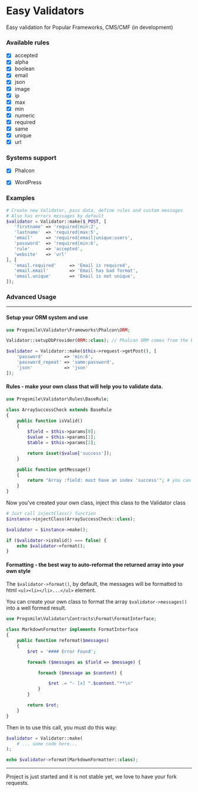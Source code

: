 # Easy Validators

Easy validation for Popular Frameworks, CMS/CMF (in development)

### Available rules
- [x]  accepted
- [x]  alpha
- [x]  boolean
- [x]  email
- [x]  json
- [x]  image
- [x]  ip
- [x]  max
- [x]  min
- [x]  numeric
- [x]  required
- [x]  same
- [x]  unique
- [x]  url

### Systems support
- [x] Phalcon
- [x] WordPress


### Examples
```php
# Create new Validator, pass data, define rules and custom messages
# Also has errors messages by default
$validator = Validator::make($_POST, [
   'firstname' => 'required|min:2',
   'lastname'  => 'required|max:5',
   'email'     => 'required|email|unique:users',
   'password'  => 'required|min:6',
   'rule'      => 'accepted',
   'website'   => 'url'
], [
   'email.required'     => 'Email is required',
   'email.email'        => 'Email has bad format',
   'email.unique'       => 'Email is not unique',
]);
```


### Advanced Usage
----

#### Setup your ORM system and use
```php
use Progsmile\Validator\Frameworks\Phalcon\ORM;

Validator::setupDbProvider(ORM::class); // Phalcon ORM comes from the box

$validator = Validator::make($this->request->getPost(), [
    'password'        => 'min:6',
    'password_repeat' => 'same:password',
    'json'            => 'json'
]);


```


#### Rules - make your own class that will help you to validate data.

```php
use Progsmile\Validator\Rules\BaseRule;

class ArraySuccessCheck extends BaseRule
{
    public function isValid()
    {
        $field = $this->params[0];
        $value = $this->params[1];
        $table = $this->params[2];

        return isset($value['success']);
    }

    public function getMessage()
    {
        return "Array :field: must have an index 'success'"; # you can use ':value:' too
    }
}
```

Now you've created your own class, inject this class to the Validator class

```php
# Just call injectClass() function
$instance->injectClass(ArraySuccessCheck::class);

$validator = $instance->make();

if ($validator->isValid() === false) {
    echo $validator->format();
}
```

#### Formatting - the best way to auto-reformat the returned array into your own style

The `$validator->format()`, by default, the messages will be formatted to html `<ul><li></li>...</ul>` element.

You can create your own class to format the array `$validator->messages()` into a well formed result.

```php
use Progsmile\Validator\Contracts\Format\FormatInterface;

class MarkdownFormatter implements FormatInterface
{
    public function reformat($messages)
    {
        $ret = '#### Error Found';

        foreach ($messages as $field => $message) {

            foreach ($message as $content) {

                $ret .= "- [x] ".$content."**\n"
            }
        }

        return $ret;
    }
}
```

Then in to use this call, you must do this way:

```php
$validator = Validator::make(
    # ... some code here...
);

echo $validator->format(MarkdownFormatter::class);
```

----

Project is just started and it is not stable yet, we love to have your fork requests.
